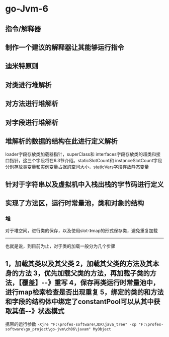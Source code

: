 # go-Jvm-6
## 指令/解释器
## 制作一个建议的解释器让其能够运行指令


## 迪米特原则
## 对类进行堆解析
## 对方法进行堆解析
## 对字段进行堆解析
## 堆解析的数据的结构在此进行定义解析

loader字段存放类加载器指针，superClass和 interfaces字段存放类的超类和接口指针，这三个字段将在6.3节介绍。staticSlotCount和
instanceSlotCount字段分别存放类变量和实例变量占据的空间大小，staticVars字段存放静态变量
## 针对于字符串以及虚拟机中入栈出栈的字节码进行定义

## 实现了方法区，运行时常量池，类和对象的结构

### 堆
对于堆空间，进行类的保存，以及使用slot-》map的形式保存类，避免重复加载

------------------------------------
也就是说，到目前为止，对于类的加载一般分为几个步骤

1，加载其类以及其父类
2，加载其父类的方法及其本身的方法
3，优先加载父类的方法，再加载子类的方法，【覆盖】--》重写
4，保存再类运行时常量池中，进行map检索检查是否出现重复
5，绑定的类的和方法和字段的结构体中绑定了constantPool可以从其中获取其值--》状态模式
--------------
携带的运行参数
`-Xjre
"F:\profes-software\JDK\java_tree"
-cp
"F:\profes-software\go_project\go-jvm\ch06\javam"
MyObject`
